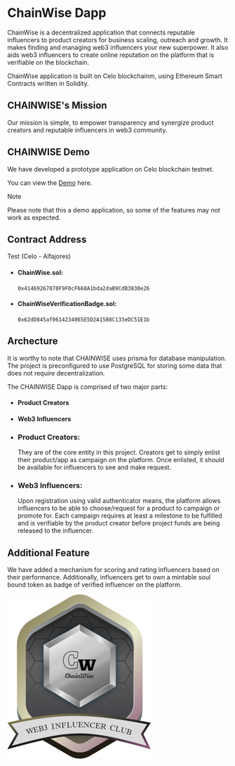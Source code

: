 # ChainWise Dapp

ChainWise is a decentralized application that connects reputable influencers to
product creators for business scaling, outreach and growth. It makes finding and
managing web3 influencers your new superpower. It also aids web3 influencers to
create online reputation on the platform that is verifiable on the blockchain.

ChainWise application is built on Celo blockchainm, using Ethereum Smart
Contracts written in Solidity.

## CHAINWISE's Mission

Our mission is simple, to empower transparency and synergize product creators
and reputable influencers in web3 community.

## CHAINWISE Demo

We have developed a prototype application on Celo blockchain testnet.

You can view the [Demo](https://chainwise.vercel.app/) here.

> [!NOTE]
> Please note that this a demo application, so some of the features may not work as expected.

## Contract Address

Test (Celo - Alfajores)

-   #### ChainWise.sol:
        0x41469267878F9F0cF668A1bda2daB9CdB3838e26
-   #### ChainWiseVerificationBadge.sol:
        0x62dD845af0614234865E5D2A15B8C133eDC51E1b

## Archecture

It is worthy to note that CHAINWISE uses prisma for database manipulation. The
project is preconfigured to use PostgreSQL for storing some data that does not
require decentralization.

The CHAINWISE Dapp is comprised of two major parts:

-   #### Product Creators
-   #### Web3 Influencers

-   ### Product Creators:
    They are of the core entity in this project. Creators get to simply enlist
    their product/app as campaign on the platform. Once enlisted, it should be
    available for influencers to see and make request.
-   ### Web3 Influencers:
    Upon registration using valid authenticator means, the platform allows
    influencers to be able to choose/request for a product to campaign or
    promote for. Each campaign requires at least a milestone to be fulfilled and
    is verifiable by the product creator before project funds are being released
    to the influencer.

## Additional Feature

We have added a mechanism for scoring and rating influencers based on their
performance. Additionally, influencers get to own a mintable soul bound token as
badge of verified influencer on the platform.

![NFT Token](/packages/react-app/public/Badge.png)
